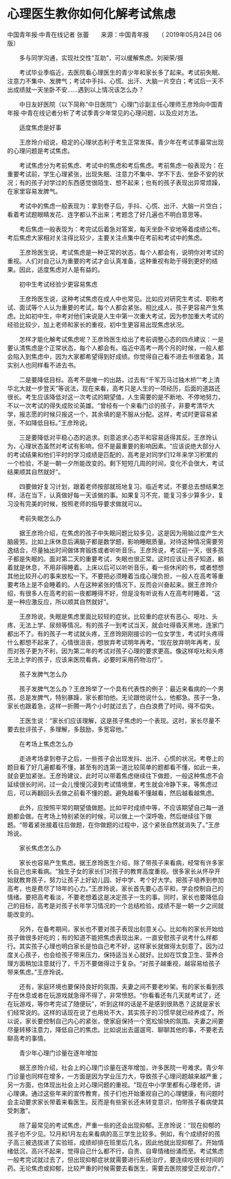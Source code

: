 # 心理医生教你如何化解考试焦虑

中国青年报·中青在线记者 张蕾　　来源：中国青年报　　（ 2019年05月24日   06 版）

　　多与同学沟通，实现社交性“互助”，可以缓解焦虑。刘昶荣/摄

　　考试毕业季临近，去医院看心理医生的青少年和家长多了起来。考试前失眠、注意力不集中、发脾气；考试中手抖、心慌、出汗、大脑一片空白；考试后一天不出成绩就一天坐卧不安……遇到以上情况该怎么办？

　　中日友好医院（以下简称“中日医院”）心理门诊副主任心理师王彦玲向中国青年报·中青在线记者分析了考试季青少年常见的心理问题，以及应对方法。

　　适度焦虑是好事

　　王彦玲介绍说，稳定的心理状态利于考生正常发挥。青少年在考试季最常出现的心理问题是考试焦虑。

　　考试焦虑分为考前焦虑、考试中的焦虑和考后焦虑。考前焦虑一般表现为：在重要考试前，学生心理紧张，出现失眠、注意力不集中、学不下去、坐卧不安的状况；有的孩子对学过的东西感觉很陌生、想不起来；也有的孩子表现出异常烦躁，在家里容易发脾气。

　　考试中的焦虑一般表现为：拿到卷子后，手抖、心慌、出汗、大脑一片空白；看着考试题眼睛发花、连字都认不出来；考题念了好几遍也不明白意思等。

　　考后焦虑一般表现为：考完试后着急对答案，每天坐卧不安地等着成绩公布。考后焦虑大家相对关注得比较少，主要关注点集中在考前和考试中的焦虑。

　　王彦玲医生说，考试焦虑是一种正常的状态，每个人都会有，说明你对考试的重视。人们对自己认为重要的考试才会认真准备，这种重视有助于得到更好的结果。因此，适度焦虑对人是有益的。

　　初中生考试经验少更容易焦虑

　　王彦玲医生说，这种考试焦虑在成人中也常见。比如应对研究生考试、职称考试、面试等个人认为重要的考试，每个人都会紧张。相比成人，孩子更容易产生焦虑。比如初中生，中考对他们来说是人生中第一次重大考试，因为参加重大考试的经验比较少，加上老师和家长的重视，初中生更容易出现焦虑状况。

　　怎样才能化解考试焦虑呢？王彦玲医生给出了考前调整心态的四点建议：一是要认清焦虑是个正常状态，每个人都会有。临近中高考一两个月的时候，一般人都会陷入到焦虑中，因为大家都希望得到好成绩。你觉得自己看不进去书很着急，其实别人也同样看不进去书。

　　二是要降低目标。高考不是唯一的出路，过去有“千军万马过独木桥”“考上清华北大就一步登天”等说法，现在来看，高考只是人生的一项经历，后面的道路还很长。考生应该降低对这一次考试的期望值，人生需要的是不断地、不停地努力，不以一次考试的得失成败论英雄。“曾经有一个来看门诊的孩子，非要考清华大学，报志愿的时候只报这一个，其余填的是不服从分配。这样，考试时更容易紧张，不如降低目标。”王彦玲说。

　　三是要降低对平稳心态的追求。刻意追求心态平和容易适得其反。王彦玲认为，心理状态虽然对考试有影响，但不是最重要的影响因素。“应该说绝大部分人的考试结果和他们平时的学习成绩是匹配的，高考是对同学们12年来学习积累的一个检验，不是一朝一夕所能改变的。剩下短短几周的时间，变化不会很大，考试结果顺其自然就好”。

　　四要做好复习计划，跟着老师按部就班地复习。临近考试，不要总去想结果怎样，活在当下，认真做好每一天该做的事。如果复习不完，能复习多少算多少，复习没有完美的时候，按照老师的指导要求做就可以。

　　考前失眠怎么办

　　据王彦玲介绍，在焦虑的孩子中失眠问题比较多见，这是因为用脑过度产生大脑疲劳。比如上床休息后满脑子都是数学题，影响睡眠质量。对待这种情况需要劳逸结合，尽量抽出时间做体育锻炼或者听听音乐。王彦玲说，考试前一天，很多孩子都是失眠的。面对第二天的重要考试，失眠也很正常。这时应该让孩子知道，躺着就是休息，不用非得睡着。上床以后可以听听音乐，看一些休闲的书，或者想想其他比较开心的事来放松一下。不要把必须睡着当成心理负担，一般人在高考等重要考场上是不会睡着的。人在这种紧张的情况下，反而会兴奋起来。据王彦玲介绍，有很多人在高考的前一夜都睡得不好，但是没有听说有人在高考时睡着。“这是一种应激反应，所以顺其自然就好”。

　　王彦玲说，失眠是焦虑里面比较轻的症状。比较重的症状有恶心、呕吐、头疼、无法上学、尿频等情况。有的孩子一到考试当天，就会吐得昏天黑地，连家门都出不了。有的孩子一考试就头疼，王彦玲刚刚接诊的一位女学生，考试时头疼得什么都想不起来了，心情很沮丧，想放弃考试明年再考。“现在放弃明年再考，反而对孩子更为不利，因为第二年的考试对孩子心理的要求更高。像这样呕吐和头疼无法上学的孩子，应该来医院看病，必要时采用药物治疗”。

　　孩子发脾气怎么办

　　孩子发脾气怎么办？王彦玲举了一个具有代表性的例子：最近来看病的一个男孩，总是发脾气，特别暴躁，家长都怕他。无论跟他说什么，他都急。孩子一急，家长也跟着急，这样一折腾一两个小时就过去了，白白浪费了时间，得不偿失。

　　王医生说：“家长们应该理解，这是孩子焦虑的一个表现。这时，家长尽量不要去批评孩子，多理解，多鼓励，多宽容他。”

　　在考场上焦虑怎么办

　　走进考场拿到卷子之后，一些孩子会出现发抖、出汗、心慌的状况。考卷上的题目看了好几遍都看不懂，甚至有的连第一道比较简单的题都看不懂，如此一来，就会更加紧张。王彦玲建议，此时可以带着焦虑继续往下做题，一般这种焦虑不会延续很长时间，过一会儿慢慢沉浸到考试情境里，考生就会冷静下来。等焦虑过后，可以再翻回头去做之前看不懂的题。避免越看不懂越看，然后越看越焦虑。

　　此外，应按照平常的期望值做题。比如平时成绩中等，不应该期望自己每一道题都会做。在考场上特别紧张的时候，可以做上一个深呼吸，然后继续往下做题。“带着紧张接着往后做题，在你做题的过程中，这个紧张自然就消失了。”王彦玲说。

　　家长焦虑怎么办

　　家长也容易产生焦虑。据王彦玲医生介绍，除了带孩子来看病，经常有许多家长自己也来看病。“独生子女的家长们对孩子的教育高度重视。很多家长从怀孕开始就教育孩子，努力让孩子上好幼儿园、好中学、考个好大学。把孩子培养到参加高考，也是费尽了18年的心力。”王彦玲说，家长首先要心态平和，学会控制自己的情绪。要把高考看淡，不要老想着这是决定孩子一生的事。同时，家长也要降低自己的目标，高考是对孩子长年学习情况的一个总结检验，成绩不是一朝一夕之间就能改变的。

　　另外，在备考期间，家长也不要对孩子表现出刻意关心。比如有的家长开始给孩子做很多好吃的；有的知道不能把焦虑表现出来，一直安慰孩子说考什么样都行。其实孩子心理也明白家长是怕自己考不好，这样家长就做得太刻意了。因为过度关心孩子，也会给孩子带来压力，保持适当关心就好。比如在饮食卫生、营养合理方面稍加注意就行了，千万不要做得过于复杂。“对孩子越重视，越容易给孩子带来焦虑。”王彦玲说。

　　还有，家庭环境也要保持良好的氛围，夫妻之间不要老吵架。有的家长看到孩子在休息或者在玩游戏就急得不得了，非常愤怒。“你看看还有几天就考试了，还在玩游戏，等你考完试了随便玩”，听到这样的话是不是感到很熟悉？这就是家长们经常说的。这样的话现在说了也用处不大，其实孩子的习惯早就已经养成了。所以说，家长要控制自己内心的紧张，使家庭保持一个宽松愉快的氛围。夫妻之间要尽量转移注意力，降低自己的焦虑。比如说出去遛遛弯、聊聊其他的事，不要老去聊高考的事情。

　　青少年心理门诊量在逐年增加

　　据王彦玲介绍，社会上的心理门诊量在逐年增加，许多医院一号难求。青少年门诊量也同样在增多，一方面是因为学业压力大，导致孩子心理问题越来越严重；另一方面，也体现出社会上对心理问题的重视。“现在中小学里都有心理老师，讲心理课。通过这些年来的宣传教育，孩子们也开始重视自己的心理健康，有问题时会主动要求家长带着来看医生。反而是有些家长还未转变意识，怕带孩子看病使其受刺激”。

　　除了最常见的考试焦虑，严重一些的还会出现抑郁。王彦玲说：“现在抑郁的孩子也不少见。12月和1月左右来看病的高三学生比较多。例如，有个成绩好的孩子高三被选拔进了实验班，成绩却排在班里后几名，因此他就出现抑郁了。开始情绪低沉，高兴不起来，觉得自己什么都不行，自责、自卑情绪纷涌而至。考试焦虑一般考完试就过去了，但出现抑郁症状就需要进行系统治疗，要连续吃很长时间的药。无论焦虑或抑郁，比较严重的时候需要去看医生，需要去医院接受正规治疗。”